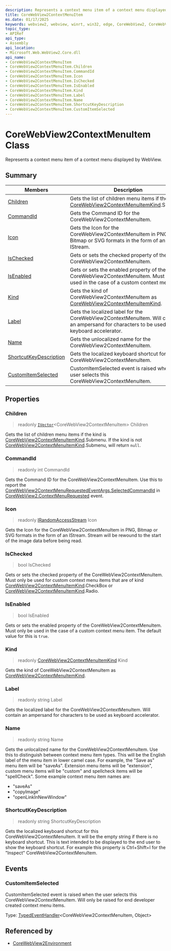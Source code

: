 ```yaml
---
description: Represents a context menu item of a context menu displayed by WebView.
title: CoreWebView2ContextMenuItem
ms.date: 01/17/2025
keywords: webview2, webview, winrt, win32, edge, CoreWebView2, CoreWebView2Controller, browser control, edge html, CoreWebView2ContextMenuItem
topic_type:
- APIRef
api_type:
- Assembly
api_location:
- Microsoft.Web.WebView2.Core.dll
api_name:
- CoreWebView2ContextMenuItem
- CoreWebView2ContextMenuItem.Children
- CoreWebView2ContextMenuItem.CommandId
- CoreWebView2ContextMenuItem.Icon
- CoreWebView2ContextMenuItem.IsChecked
- CoreWebView2ContextMenuItem.IsEnabled
- CoreWebView2ContextMenuItem.Kind
- CoreWebView2ContextMenuItem.Label
- CoreWebView2ContextMenuItem.Name
- CoreWebView2ContextMenuItem.ShortcutKeyDescription
- CoreWebView2ContextMenuItem.CustomItemSelected
---
```


# CoreWebView2ContextMenuItem Class



Represents a context menu item of a context menu displayed by WebView.

## Summary

Members|Description
--|--
[Children](#children) | Gets the list of children menu items if the kind is [CoreWebView2ContextMenuItemKind](corewebview2contextmenuitemkind.md).Submenu.
[CommandId](#commandid) | Gets the Command ID for the CoreWebView2ContextMenuItem.
[Icon](#icon) | Gets the Icon for the CoreWebView2ContextMenuItem in PNG, Bitmap or SVG formats in the form of an IStream.
[IsChecked](#ischecked) | Gets or sets the checked property of the CoreWebView2ContextMenuItem.
[IsEnabled](#isenabled) | Gets or sets the enabled property of the CoreWebView2ContextMenuItem. Must only be used in the case of a custom context menu item.
[Kind](#kind) | Gets the kind of CoreWebView2ContextMenuItem as [CoreWebView2ContextMenuItemKind](corewebview2contextmenuitemkind.md).
[Label](#label) | Gets the localized label for the CoreWebView2ContextMenuItem. Will contain an ampersand for characters to be used as keyboard accelerator.
[Name](#name) | Gets the unlocalized name for the CoreWebView2ContextMenuItem.
[ShortcutKeyDescription](#shortcutkeydescription) | Gets the localized keyboard shortcut for this CoreWebView2ContextMenuItem.
[CustomItemSelected](#customitemselected) | CustomItemSelected event is raised when the user selects this CoreWebView2ContextMenuItem.

## Properties

### Children

> readonly  [`IVector`](/uwp/api/Windows.Foundation.Collections.IVector-1)&lt;CoreWebView2ContextMenuItem&gt; Children

Gets the list of children menu items if the kind is [CoreWebView2ContextMenuItemKind](corewebview2contextmenuitemkind.md).Submenu.
If the kind is not [CoreWebView2ContextMenuItemKind](corewebview2contextmenuitemkind.md).Submenu, will return `null`.

### CommandId

> readonly  int CommandId

Gets the Command ID for the CoreWebView2ContextMenuItem.
Use this to report the [CoreWebView2ContextMenuRequestedEventArgs.SelectedCommandId](corewebview2contextmenurequestedeventargs.md#selectedcommandid) in [CoreWebView2.ContextMenuRequested](corewebview2.md#contextmenurequested) event.

### Icon

> readonly  [IRandomAccessStream](/uwp/api/Windows.Storage.Streams.IRandomAccessStream) Icon

Gets the Icon for the CoreWebView2ContextMenuItem in PNG, Bitmap or SVG formats in the form of an IStream.
Stream will be rewound to the start of the image data before being read.

### IsChecked

>  bool IsChecked

Gets or sets the checked property of the CoreWebView2ContextMenuItem.
Must only be used for custom context menu items that are of kind [CoreWebView2ContextMenuItemKind](corewebview2contextmenuitemkind.md).CheckBox or [CoreWebView2ContextMenuItemKind](corewebview2contextmenuitemkind.md).Radio.

### IsEnabled

>  bool IsEnabled

Gets or sets the enabled property of the CoreWebView2ContextMenuItem. Must only be used in the case of a custom context menu item.
The default value for this is `true`.

### Kind

> readonly  [CoreWebView2ContextMenuItemKind](corewebview2contextmenuitemkind.md) Kind

Gets the kind of CoreWebView2ContextMenuItem as [CoreWebView2ContextMenuItemKind](corewebview2contextmenuitemkind.md).

### Label

> readonly  string Label

Gets the localized label for the CoreWebView2ContextMenuItem. Will contain an ampersand for characters to be used as keyboard accelerator.

### Name

> readonly  string Name

Gets the unlocalized name for the CoreWebView2ContextMenuItem.
Use this to distinguish between context menu item types. This will be the English label of the menu item in lower camel case. For example, the "Save as" menu item will be "saveAs". Extension menu items will be "extension", custom menu items will be "custom" and spellcheck items will be "spellCheck".
Some example context menu item names are:

- "saveAs"
- "copyImage"
- "openLinkInNewWindow"

### ShortcutKeyDescription

> readonly  string ShortcutKeyDescription

Gets the localized keyboard shortcut for this CoreWebView2ContextMenuItem.
It will be the empty string if there is no keyboard shortcut. This is text intended to be displayed to the end user to show the keyboard shortcut. For example this property is Ctrl+Shift+I for the "Inspect" CoreWebView2ContextMenuItem.




## Events

### CustomItemSelected

CustomItemSelected event is raised when the user selects this CoreWebView2ContextMenuItem.
Will only be raised for end developer created context menu items.

Type: [TypedEventHandler](/uwp/api/Windows.Foundation.TypedEventHandler-2)&lt;CoreWebView2ContextMenuItem, Object&gt;



## Referenced by

- [CoreWebView2Environment](corewebview2environment.md)

